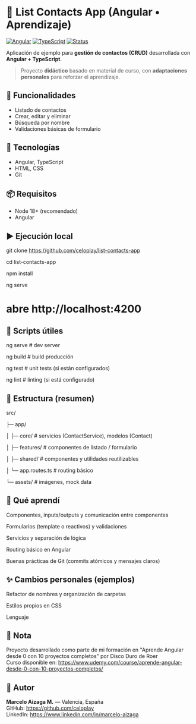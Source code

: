 # 📇 List Contacts App (Angular • Aprendizaje)
[![Angular](https://img.shields.io/badge/Angular-Framework-informational)]()
[![TypeScript](https://img.shields.io/badge/TypeScript-Language-informational)]()
[![Status](https://img.shields.io/badge/Status-Active-brightgreen)]()

Aplicación de ejemplo para **gestión de contactos (CRUD)** desarrollada con **Angular + TypeScript**.  
> Proyecto **didáctico** basado en material de curso, con **adaptaciones personales** para reforzar el aprendizaje.

## 🚀 Funcionalidades

- Listado de contactos
- Crear, editar y eliminar
- Búsqueda por nombre
- Validaciones básicas de formulario


## 🧰 Tecnologías

- Angular, TypeScript
- HTML, CSS
- Git


## 📦 Requisitos
- Node 18+ (recomendado)
- Angular

  
## ▶️ Ejecución local

git clone https://github.com/celoplay/list-contacts-app

cd list-contacts-app

npm install

ng serve

# abre http://localhost:4200


## 📜 Scripts útiles

ng serve         # dev server

ng build         # build producción

ng test          # unit tests (si están configurados)

ng lint          # linting (si está configurado)


## 🧱 Estructura (resumen)

src/

 ├─ app/
 
 │   ├─ core/           # servicios (ContactService), modelos (Contact)
 
 │   ├─ features/       # componentes de listado / formulario
 
 │   ├─ shared/         # componentes y utilidades reutilizables
 
 │   └─ app.routes.ts   # routing básico
 
 └─ assets/             # imágenes, mock data

 
## 🧠 Qué aprendí

Componentes, inputs/outputs y comunicación entre componentes

Formularios (template o reactivos) y validaciones

Servicios y separación de lógica

Routing básico en Angular

Buenas prácticas de Git (commits atómicos y mensajes claros)

## ✨ Cambios personales (ejemplos)

Refactor de nombres y organización de carpetas

Estilos propios en CSS

Lenguaje


## 📝 Nota
Proyecto desarrollado como parte de mi formación en "Aprende Angular desde 0 con 10 proyectos completos" por Disco Duro de Roer  
Curso disponible en: https://www.udemy.com/course/aprende-angular-desde-0-con-10-proyectos-completos/



## 👤 Autor

**Marcelo Aizaga M.** — Valencia, España  
GitHub: https://github.com/celoplay  
LinkedIn: https://www.linkedin.com/in/marcelo-aizaga

